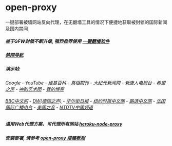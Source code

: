 # open-proxy
一键部署被墙网站反向代理，在无翻墙工具的情况下便捷地获取被封锁的国际新闻及国内禁闻

##### 鉴于GFW封锁不断升级, 强烈推荐使用 [一键翻墙软件](https://github.com/gfw-breaker/nogfw/blob/master/README.md)

##### [禁网导航](https://github.com/gfw-breaker/open-proxy/wiki/proxy)

#####  演示站:
######  [Google](https://quiet-citadel-68141.herokuapp.com/proxy/https://www.google.com/search?q=425事件) - [YouTube](https://git.io/vxNPj) - [维基百科](https://quiet-citadel-68141.herokuapp.com/proxy/https://zh.wikipedia.org/wiki/喬高-麥塔斯調查報告) - [真相期刊](https://quiet-citadel-68141.herokuapp.com/proxy/http://qikan.minghui.org/display.aspx?category_id=3&zhuanti_id=2) - [大纪元新闻网](https://quiet-citadel-68141.herokuapp.com/proxy/http://www.epochtimes.com/) - [新唐人电视台](https://quiet-citadel-68141.herokuapp.com/proxy/http://www.ntdtv.com/) - [希望之声](https://quiet-citadel-68141.herokuapp.com/proxy/http://soundofhope.org/) - [神韵艺术团](https://quiet-citadel-68141.herokuapp.com/proxy/http://www.ntdtv.com/xtr/gb/prog673.html) - [我的博客](https://quiet-citadel-68141.herokuapp.com/proxy/http://truth.atspace.eu/)<br/> <br/> [BBC中文网](https://quiet-citadel-68141.herokuapp.com/proxy/http://www.bbc.com/zhongwen/simp) - [DW(德国之声)](https://quiet-citadel-68141.herokuapp.com/proxy/http://www.dw.com/zh/在线报导/s-9058?&zhongwen=simp) - [华尔街日报](https://quiet-citadel-68141.herokuapp.com/proxy/https://cn.wsj.com/zh-hans) - [纽约时报中文网](https://quiet-citadel-68141.herokuapp.com/proxy/https://cn.nytimes.com/) - [路透中文网](https://quiet-citadel-68141.herokuapp.com/proxy/https://cn.reuters.com/) - [法国国际广播电台](https://quiet-citadel-68141.herokuapp.com/proxy/http://cn.rfi.fr/) - [美国之音](https://quiet-citadel-68141.herokuapp.com/proxy/https://www.voachinese.com/) - [NTDTV中国频道](https://git.io/vxShq)

##### 通用Web代理方案，可代理所有网站 [heroku-node-proxy](https://github.com/gfw-breaker/heroku-node-proxy#--end--) 

##### 安装部署, 请参考 [open-proxy 搭建教程](https://github.com/gfw-breaker/open-proxy/wiki#open-proxy-%E6%90%AD%E5%BB%BA%E6%95%99%E7%A8%8B)

